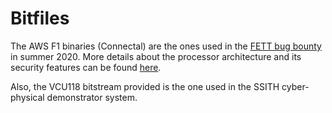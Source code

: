 # Bitfiles

The AWS F1 binaries (Connectal) are the ones used in the [FETT bug bounty]((https://github.com/GaloisInc/BESSPIN-Tool-Suite/tree/master/docs/bugBounty2020)) in summer 2020. More details about the processor architecture and its security features can be found [here]((https://www.cl.cam.ac.uk/research/security/ctsrd/)).

Also, the VCU118 bitstream provided is the one used in the SSITH cyber-physical demonstrator system.